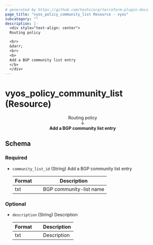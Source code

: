 ```yaml
---
# generated by https://github.com/hashicorp/terraform-plugin-docs
page_title: "vyos_policy_community_list Resource - vyos"
subcategory: ""
description: |-
  <div style="text-align: center">
  Routing policy

  <br>
  &darr;
  <br>
  <b>
  Add a BGP community list entry
  </b>
  </div>
---
```


# vyos_policy_community_list (Resource)

<div style="text-align: center">
Routing policy

<br>
&darr;
<br>
<b>
Add a BGP community list entry
</b>
</div>



<!-- schema generated by tfplugindocs -->
## Schema

### Required

- `community_list_id` (String) Add a BGP community list entry

    |  Format &emsp; | Description  |
    |----------|---------------|
    |  txt  &emsp; |  BGP community-list name  |

### Optional

- `description` (String) Description

    |  Format &emsp; | Description  |
    |----------|---------------|
    |  txt  &emsp; |  Description  |
